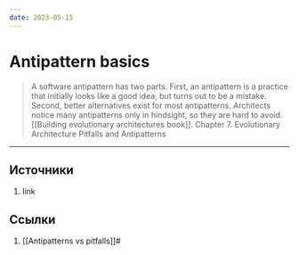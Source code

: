 ```yaml
---
date: 2023-05-15
---
```

# Antipattern basics

> A software antipattern has two parts. First, an antipattern is a practice that initially looks like a good idea, but turns out to be a mistake. Second, better alternatives exist for most antipatterns. Architects notice many antipatterns only in hindsight, so they are hard to avoid. [[Building evolutionary architectures book]]. Chapter 7. Evolutionary Architecture Pitfalls and Antipatterns

---

## Источники

1. link

## Ссылки

1. [[Antipatterns vs pitfalls]]#
